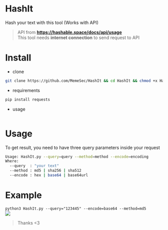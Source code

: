 # HashIt
Hash your text with this tool (Works with API)
> API from **https://hashable.space/docs/api/usage**                   
> This tool needs **internet connection** to send request to API

# Install
+ clone
```bash
git clone https://github.com/MemeSec/HashIt && cd HashIt && chmod +x HashIt.py
```
+ requirements
```bash
pip install requests
```
+ usage
```python HashIt.py
```

# Usage
To get result, you need to have three query parameters inside your request
```bash
Usage: HashIt.py --query=query --method=method --encode=encoding
Where:
  --query  : "your text"
  --method : md5 | sha256 | sha512
  --encode : hex | base64 | base64url

```

# Example
`python3 HashIt.py --query="123445" --encode=base64 --method=md5`        
![](https://readme-typing-svg.demolab.com?font=Fira+Code&size=15&pause=1000&width=500&lines=Result+-%3E++JbjU9iKHx7PJYhPrw5j%2BcDhEBJ0iVJh%2FaROHkLf%2BMh4%3D)

> Thanks <3
